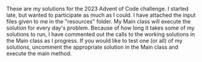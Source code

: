 These are my solutions for the 2023 Advent of Code challenge. I started late, but wanted to participate as much as I could. I have attached the input files given to me in the "resources" folder. My Main class will execute the solution for every day's problem.
Because of how long it takes some of my solutions to run, I have commented out the calls to the working solutions in the Main class as I progress. If you would like to test one (or all) of my solutions, uncomment the appropriate solution in the Main class and execute
the main method. 
